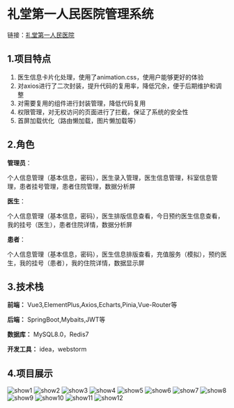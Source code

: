 # 礼堂第一人民医院管理系统
链接：[礼堂第一人民医院]([https://www.openai.com](https://pxxx666-litanghis-2023.deno.dev))

## 1.项目特点

1. 医生信息卡片化处理，使用了animation.css，使用户能够更好的体验
2. 对axios进行了二次封装，提升代码的复用率，降低冗余，便于后期维护和调整
3. 对需要复用的组件进行封装管理，降低代码复用
4. 权限管理，对无权访问的页面进行了拦截，保证了系统的安全性
5. 首屏加载优化（路由懒加载，图片懒加载等）

## 2.角色

**管理员**：

个人信息管理（基本信息，密码），医生录入管理，医生信息管理，科室信息管理，患者挂号管理，患者住院管理，数据分析屏

**医生**：

个人信息管理（基本信息，密码），医生排版信息查看，今日预约医生信息查看，我的挂号（医生），患者住院详情，数据分析屏

**患者**：

个人信息管理（基本信息，密码），医生信息排版查看，充值服务（模拟），预约医生，我的挂号（患者），我的住院详情，数据显示屏



## 3.技术栈

**前端：** Vue3,ElementPlus,Axios,Echarts,Pinia,Vue-Router等

**后端：** SpringBoot,Mybaits,JWT等

**数据库：** MySQL8.0，Redis7

**开发工具：** idea，webstorm



## 4.项目展示
![show1](src/assets/showImages/show1.png)
![show2](src/assets/showImages/show2.png)
![show3](src/assets/showImages/show3.png)
![show4](src/assets/showImages/show4.png)
![show5](src/assets/showImages/show5.png)
![show6](src/assets/showImages/show6.png)
![show7](src/assets/showImages/show7.png)
![show8](src/assets/showImages/show8.png)
![show9](src/assets/showImages/show9.png)
![show10](src/assets/showImages/show10.png)
![show11](src/assets/showImages/show11.png)
![show12](src/assets/showImages/show12.png)






